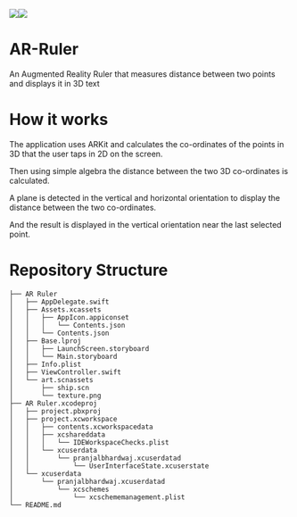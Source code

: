 
![](https://img.shields.io/badge/Author-Pranjal_Bhardwaj-green)![](https://img.shields.io/badge/Language-Swift-orange)

# AR-Ruler
An Augmented Reality Ruler that measures distance between two points and displays it in 3D text

# How it works
The application uses ARKit and calculates the co-ordinates of the points in 3D that the user taps in 2D on the screen.

Then using simple algebra the distance between the two 3D co-ordinates is calculated.

A plane is detected in the vertical and horizontal orientation to display the distance between the two co-ordinates.

And the result is displayed in the vertical orientation near the last selected point.

# Repository Structure

    ├── AR Ruler
    │   ├── AppDelegate.swift
    │   ├── Assets.xcassets
    │   │   ├── AppIcon.appiconset
    │   │   │   └── Contents.json
    │   │   └── Contents.json
    │   ├── Base.lproj
    │   │   ├── LaunchScreen.storyboard
    │   │   └── Main.storyboard
    │   ├── Info.plist
    │   ├── ViewController.swift
    │   └── art.scnassets
    │       ├── ship.scn
    │       └── texture.png
    ├── AR Ruler.xcodeproj
    │   ├── project.pbxproj
    │   ├── project.xcworkspace
    │   │   ├── contents.xcworkspacedata
    │   │   ├── xcshareddata
    │   │   │   └── IDEWorkspaceChecks.plist
    │   │   └── xcuserdata
    │   │       └── pranjalbhardwaj.xcuserdatad
    │   │           └── UserInterfaceState.xcuserstate
    │   └── xcuserdata
    │       └── pranjalbhardwaj.xcuserdatad
    │           └── xcschemes
    │               └── xcschememanagement.plist
    └── README.md

